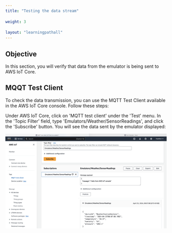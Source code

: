 ```yaml
---
title: "Testing the data stream"

weight: 3

layout: "learningpathall"
---
```


## Objective
In this section, you will verify that data from the emulator is being sent to AWS IoT Core.

## MQQT Test Client
To check the data transmission, you can use the MQTT Test Client available in the AWS IoT Core console. Follow these steps:

Under AWS IoT Core, click on 'MQTT test client' under the 'Test' menu.
In the 'Topic Filter' field, type 'Emulators/Weather/SensorReadings', and click the 'Subscribe' button.
You will see the data sent by the emulator displayed:

![fig9](Figures/09.png)

